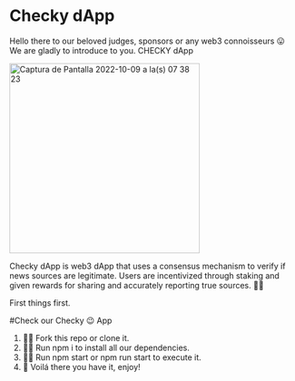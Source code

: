 # Checky dApp

Hello there to our beloved judges, sponsors or any web3 connoisseurs 😛
We are gladly to introduce to you. CHECKY dApp

<img width="335" alt="Captura de Pantalla 2022-10-09 a la(s) 07 38 23" src="https://user-images.githubusercontent.com/57343427/194757251-50c5a48d-4a7f-429e-957f-f104b174ac6d.png">

Checky dApp is web3 dApp that uses a consensus mechanism to verify if news sources are legitimate. Users are incentivized through staking and given rewards for sharing and accurately reporting true sources. 🤑🤳

First things first. 

#Check our Checky 😉 App

1. 👩‍💻 Fork this repo or clone it. 
2. 👩‍💻 Run npm i to install all our dependencies. 
3. 👩‍💻 Run npm start or npm run start to execute it. 
4. 💅 Voilá there you have it, enjoy!

